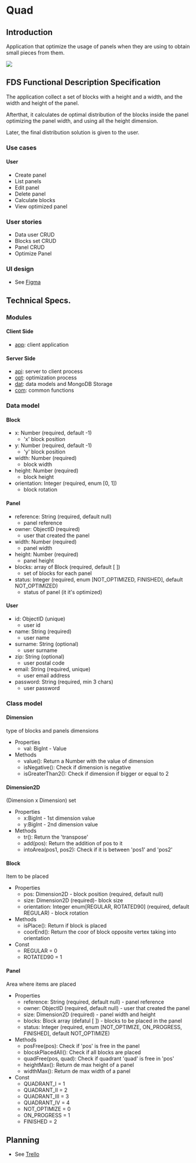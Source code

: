 # Quad

## Introduction

Application that optimize the usage of panels when they are using to obtain small pieces from them.

![](https://media3.giphy.com/media/3wK2VExs30Iofcncac/200w.webp?cid=ecf05e479uhq4os8me8yofvka83sm8mqzwrl360oo2szgbgl&ep=v1_gifs_search&rid=200w.webp&ct=g)

## FDS Functional Description Specification

The application collect a set of blocks with a height and a width, and the width and height of the panel.

Afterthat, it calculates de optimal distribution of the blocks inside the panel optimizing the panel width, and using all the height dimension.

Later, the final distribution solution is given to the user.

### Use cases

#### User
- Create panel
- List panels
- Edit panel
- Delete panel
- Calculate blocks
- View optimized panel


### User stories

- Data user CRUD
- Blocks set CRUD
- Panel CRUD
- Optimize Panel

### UI design

- See [Figma](https://www.figma.com/file/uRBDBpz1SmGy3cIrzWglPr/Quad?type=design&mode=design&t=SaMVgz6FNUW6tqIP-1)


## Technical Specs.

### Modules

#### Client Side

- [app](../app/README.md): client application

#### Server Side

- [api](../api/README.md): server to client process
- [opt](../opt/README.md): optimization process
- [dat](../dat/README.MD): data models and MongoDB Storage
- [com](../com/README.MD): common functions

### Data model

#### Block
- x: Number (required, default -1)
    - 'x' block position
- y: Number (required, default -1)
    - 'y' block position
- width: Number (required)
    - block width
- height: Number (required)
    - block height
- orientation: Integer (required, enum [0, 1])
    - block rotation

#### Panel
- reference: String (required, default null)
    - panel reference
- owner: ObjectID (required)
    - user that created the panel
- width: Number (required)
    - panel width
- height: Number (required)
    - panel height
- blocks: array of Block (required, default [ ])
    - set of blocks for each panel
- status: Integer (required, enum [NOT_OPTIMIZED, FINISHED], default NOT_OPTIMIZED)
    - status of panel (it it's optimized)

#### User
- id: ObjectID (unique)
    - user id
- name: String (required)
    - user name
- surname: String (optional)
    - user surname
- zip: String (optional)
    - user postal code
- email: String (required, unique)
    - user email address
- password: String (required, min 3 chars)
    - user password

### Class model

#### Dimension
type of blocks and panels dimensions
- Properties
    - val: BigInt - Value
- Methods
    - value(): Return a Number with the value of dimension
    - isNegative(): Check if dimension is negative
    - isGreaterThan2(): Check if dimension if bigger or equal to 2

#### Dimension2D
(Dimension x Dimension) set
- Properties
    - x:BigInt - 1st dimension value
    - y:BigInt - 2nd dimension value
- Methods
    - tr(): Return the 'transpose'
    - add(pos): Return the addition of pos to it
    - intoArea(pos1, pos2): Check if it is between 'pos1' and 'pos2'

#### Block
Item to be placed
- Properties
    - pos: Dimension2D - block position (required, default null)
    - size: Dimension2D (required)- block size
    - orientation: Integer enum[REGULAR, ROTATED90] (required, default REGULAR) - block rotation
- Methods
    - isPlace(): Return if block is placed
    - coorEnd(): Return the coor of block opposite vertex taking into orientation
- Const
    - REGULAR = 0
    - ROTATED90 = 1

#### Panel
Area where items are placed
- Properties
    - reference: String (required, default null) - panel reference
    - owner: ObjectID (required, default null) - user that created the panel
    - size: Dimension2D (required) - panel width and height
    - blocks: Block array (defatul [ ]) - blocks to be placed in the panel
    - status: Integer (required, enum [NOT_OPTIMIZE, ON_PROGRESS, FINISHED], default NOT_OPTIMIZE)
- Methods
    - posFree(pos): Check if 'pos' is free in the panel
    - blocskPlacedAll(): Check if all blocks are placed
    - quadFree(pos, quad): Check if quadrant 'quad' is free in 'pos'
    - heightMax(): Return de max height of a panel
    - widthMax(): Return de max width of a panel
- Const
    - QUADRANT_I = 1
    - QUADRANT_II = 2
    - QUADRANT_III = 3
    - QUADRANT_IV = 4
    - NOT_OPTIMIZE = 0
    - ON_PROGRESS = 1
    - FINISHED = 2

## Planning

- See [Trello](https://trello.com/b/ogoAH6mE/quad-scrum)
